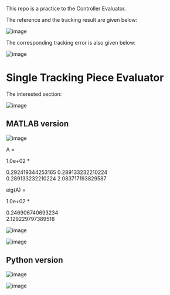 This repo is a practice to the Controller Evaluator.

The reference and the tracking result are given below:

![image](https://github.com/user-attachments/assets/974b9033-5b1c-4919-8f3a-ead1f8727c1a)

The corresponding tracking error is also given below:

![image](https://github.com/user-attachments/assets/fa00bc3a-cd29-462c-9ed9-a747972166bb)

# Single Tracking Piece Evaluator

The interested section:

![image](https://github.com/user-attachments/assets/829f3e3e-e9e7-493d-a401-b2ee43825819)

## MATLAB version

![image](https://github.com/user-attachments/assets/e9d4e724-f1d4-4c8d-b599-cba73bcadaa2)

A =

   1.0e+02 *

   0.292419344253165   0.289133232210224  
   0.289133232210224   2.083717193829587

eig(A) = 

   1.0e+02 *

   0.246906740693234  
   2.129229797389518

![image](https://github.com/user-attachments/assets/309eb92a-4b1c-4287-b8ac-26a910f27b59)

![image](https://github.com/user-attachments/assets/e2448d90-7c96-4108-a19a-1608e3130e96)

## Python version

![image](https://github.com/user-attachments/assets/f557a3ce-dd34-42b6-9d8e-ec0c4bf02e67)

![image](https://github.com/user-attachments/assets/78567e56-817d-4d0a-8204-56c9450a8497)

